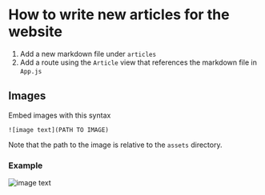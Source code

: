 # How to write new articles for the website

1. Add a new markdown file under `articles`
2. Add a route using the `Article` view that references the markdown file in `App.js`

## Images

Embed images with this syntax
```
![image text](PATH TO IMAGE)
```

Note that the path to the image is relative to the `assets` directory.

### Example

![image text](sec-logo.png)